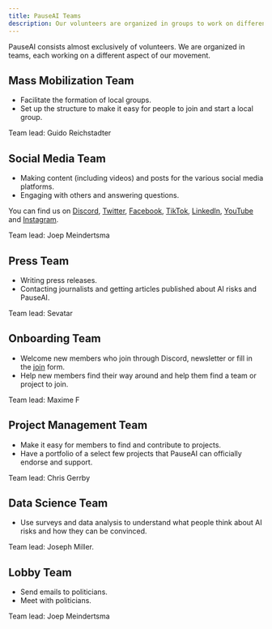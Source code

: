 ```yaml
---
title: PauseAI Teams
description: Our volunteers are organized in groups to work on different aspects of our movement.
---
```


PauseAI consists almost exclusively of volunteers.
We are organized in teams, each working on a different aspect of our movement.

## Mass Mobilization Team

- Facilitate the formation of local groups.
- Set up the structure to make it easy for people to join and start a local group.

Team lead: Guido Reichstadter

## Social Media Team

- Making content (including videos) and posts for the various social media platforms.
- Engaging with others and answering questions.

You can find us on [Discord](https://discord.gg/2XXWXvErfA), [Twitter](https://twitter.com/PauseAI), [Facebook](https://www.facebook.com/PauseAI), [TikTok](https://www.tiktok.com/@pauseai), [LinkedIn](https://www.linkedin.com/uas/login?session_redirect=/company/97035448/), [YouTube](https://www.youtube.com/@PauseAI) and [Instagram](https://www.instagram.com/pause_ai).

Team lead: Joep Meindertsma

## Press Team

- Writing press releases.
- Contacting journalists and getting articles published about AI risks and PauseAI.

Team lead: Sevatar

## Onboarding Team

- Welcome new members who join through Discord, newsletter or fill in the [join](/join) form.
- Help new members find their way around and help them find a team or project to join.

Team lead: Maxime F

## Project Management Team

- Make it easy for members to find and contribute to projects.
- Have a portfolio of a select few projects that PauseAI can officially endorse and support.

Team lead: Chris Gerrby

## Data Science Team

- Use surveys and data analysis to understand what people think about AI risks and how they can be convinced.

Team lead: Joseph Miller.

## Lobby Team

- Send emails to politicians.
- Meet with politicians.

Team lead: Joep Meindertsma
